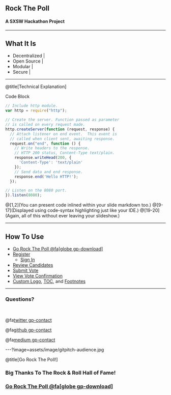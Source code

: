 ## Rock The Poll

#### A SXSW Hackathon Project 

---

## What It Is

- Decentralized |
- Open Source |
- Modular |
- Secure |

---
@title[Technical Explanation]

<p><span class="slide-title">Code Block</span></p>

```javascript
// Include http module.
var http = require("http");

// Create the server. Function passed as parameter
// is called on every request made.
http.createServer(function (request, response) {
  // Attach listener on end event.  This event is
  // called when client sent, awaiting response.
  request.on("end", function () {
    // Write headers to the response.
    // HTTP 200 status, Content-Type text/plain.
    response.writeHead(200, {
      'Content-Type': 'text/plain'
    });
    // Send data and end response.
    response.end('Hello HTTP!');
  });

// Listen on the 8080 port.
}).listen(8080);
```

@[1,2](You can present code inlined within your slide markdown too.)
@[9-17](Displayed using code-syntax highlighting just like your IDE.)
@[19-20](Again, all of this without ever leaving your slideshow.)

---

## How To Use
- [Go Rock The Poll @fa[globe gp-download]](https://voteapp.gq)
- [Register](https://)
  + [Sign In](https://)
- [Review Candidates](https://)
- [Submit Vote](https://)
- [View Vote Confirmation](https://)
- [Custom Logo](https://), [TOC](https://), and [Footnotes](https://)

---

### Questions?

<br>

@fa[twitter gp-contact](@rockthepoll)

@fa[github gp-contact](rockthepoll)

@fa[medium gp-contact](@rockthepoll)

---?image=assets/image/gitpitch-audience.jpg

@title[Go Rock The Poll!]

### Big Thanks To The Rock & Roll Hall of Fame!
### [Go Rock The Poll @fa[globe gp-download]](https://voteapp.gq)

